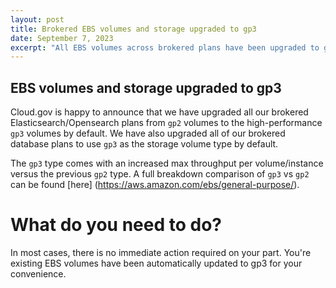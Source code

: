 ```yaml
---
layout: post
title: Brokered EBS volumes and storage upgraded to gp3
date: September 7, 2023
excerpt: "All EBS volumes across brokered plans have been upgraded to gp3"
---
```


## EBS volumes and storage upgraded to gp3

Cloud.gov is happy to announce that we have upgraded all our brokered Elasticsearch/Opensearch plans from `gp2` volumes to the high-performance `gp3` volumes by default. We have also upgraded all of our brokered database plans to use `gp3` as the storage volume type by default.

The `gp3` type comes with an increased max throughput per volume/instance versus the previous `gp2` type. A full breakdown comparison of `gp3` vs `gp2` can be found [here] (https://aws.amazon.com/ebs/general-purpose/).

# What do you need to do?

In most cases, there is no immediate action required on your part. You're existing EBS volumes have been automatically updated to gp3 for your convenience. 
